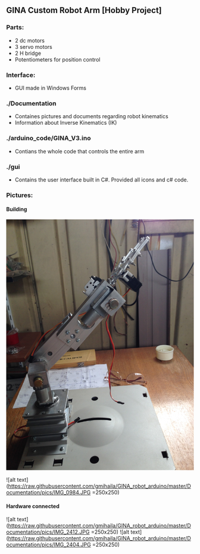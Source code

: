 ## GINA Custom Robot Arm  [Hobby Project]
 
### Parts:
* 2 dc motors
* 3 servo motors
* 2 H bridge
* Potentiometers for position control

### Interface:
* GUI made in Windows Forms


### ./Documentation 
* Containes pictures and documents regarding robot kinematics
* Information about Inverse Kinematics (IK)

### ./arduino_code/GINA_V3.ino
* Contians the whole code that controls the entire arm

### ./gui
* Contains the user interface built in C#. Provided all icons and c# code.


### Pictures:
#### Building
![alt text](https://raw.githubusercontent.com/gmihaila/GINA_robot_arduino/master/Documentation/pics/IMG_0982.JPG)

![alt text](https://raw.githubusercontent.com/gmihaila/GINA_robot_arduino/master/Documentation/pics/IMG_0984.JPG =250x250) 

#### Hardware connected
![alt text](https://raw.githubusercontent.com/gmihaila/GINA_robot_arduino/master/Documentation/pics/IMG_2412.JPG =250x250) 
![alt text](https://raw.githubusercontent.com/gmihaila/GINA_robot_arduino/master/Documentation/pics/IMG_2404.JPG =250x250)

